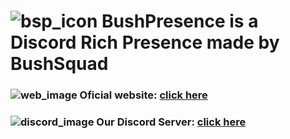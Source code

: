 # ![bsp_icon](https://cdn.discordapp.com/attachments/965668635785957436/1226303488716443812/imageedit_1_3276091236.png?ex=6624471f&is=6611d21f&hm=9d089601415b4aed095544b2ccce1da73987d7ecfbf29ce0cf0a0dad3fb81543&) BushPresence is a Discord Rich Presence made by BushSquad

### ![web_image](https://media.discordapp.net/attachments/965668635785957436/1226304216293703680/icons8--50.png?ex=662447cc&is=6611d2cc&hm=c4a437f185b00acc2f59b6f0073855c9cf4a6723b84512308d444df82bd7f59c&=&format=webp&quality=lossless&width=62&height=62) Oficial website: [click here](https://bushpresence.rydve.xyz/)

### ![discord_image](https://media.discordapp.net/attachments/965668635785957436/1226305392045195386/imageedit_5_8431020607.png?ex=662448e5&is=6611d3e5&hm=5cdba1870625f802f7d2dee217ba139a90d463e66b9942072f4dc0d0889d2dc8&=&format=webp&quality=lossless&width=62&height=47) Our Discord Server: [click here](https://discord.gg/pGXSVaAWxs)
